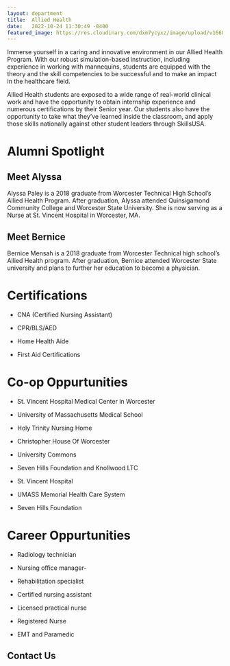 ```yaml
---
layout: department
title:  Allied Health
date:   2022-10-24 11:30:49 -0400
featured_image: https://res.cloudinary.com/dxm7ycyxz/image/upload/v1668016865/2022/04/myriam-zilles-7V95FwS2Ss4-unsplash-1-1024x682_wj2p1p.jpg
---
```

Immerse yourself in a caring and innovative environment in our Allied Health Program. With our robust simulation-based instruction, including experience in working with mannequins, students are equipped with the theory and the skill competencies to be successful and to make an impact in the healthcare field. 

Allied Health students are exposed to a wide range of real-world clinical work and have the opportunity to obtain internship experience and numerous certifications by their Senior year. Our students also have the opportunity to take what they’ve learned inside the classroom, and apply those skills nationally against other student leaders through SkillsUSA.

<div class="Alumni_section" markdown="1">

# Alumni Spotlight
<div class="Alumni" markdown="1">

## Meet Alyssa
Alyssa Paley is a 2018 graduate from Worcester Technical High School’s Allied Health Program. After graduation, Alyssa attended Quinsigamond Community College and Worcester State University. She is now serving as a Nurse at St. Vincent Hospital in Worcester, MA.

</div>

<div class="Alumni" markdown="1">

## Meet Bernice
Bernice Mensah is a 2018 graduate from Worcester Technical high school’s Allied Health program. After graduation, Bernice attended Worcester State university and plans to further her education to become a physician. 

</div>

</div>

# Certifications
+ CNA (Certified Nursing Assistant)

+ CPR/BLS/AED

+ Home Health Aide

+ First Aid Certifications

# Co-op Oppurtunities
+ St. Vincent Hospital Medical Center in Worcester

+ University of Massachusetts Medical School

+ Holy Trinity Nursing Home

+ Christopher House Of Worcester

+ University Commons

+ Seven Hills Foundation and Knollwood LTC

+ St. Vincent Hospital

+ UMASS Memorial Health Care System

+ Seven Hills Foundation

# Career Oppurtunities

+ Radiology technician

+ Nursing office manager-

+ Rehabilitation specialist

+ Certified nursing assistant

+ Licensed practical nurse

+ Registered Nurse

+ EMT and Paramedic


## Contact Us
